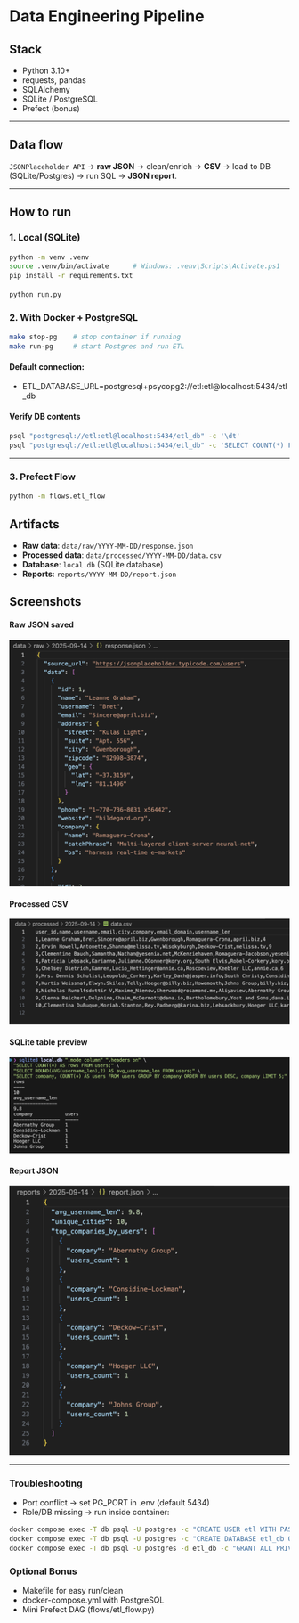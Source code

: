 # Data Engineering Pipeline

## Stack
- Python 3.10+
- requests, pandas
- SQLAlchemy
- SQLite / PostgreSQL
- Prefect (bonus)

---

## Data flow
`JSONPlaceholder API` → **raw JSON** → clean/enrich → **CSV** → load to DB (SQLite/Postgres) → run SQL → **JSON report**.

---

## How to run

### 1. Local (SQLite)
```bash
python -m venv .venv
source .venv/bin/activate      # Windows: .venv\Scripts\Activate.ps1
pip install -r requirements.txt

python run.py
```

### 2. With Docker + PostgreSQL
```bash
make stop-pg    # stop container if running
make run-pg     # start Postgres and run ETL
```

#### Default connection:
- ETL_DATABASE_URL=postgresql+psycopg2://etl:etl@localhost:5434/etl_db


#### Verify DB contents
```bash
psql "postgresql://etl:etl@localhost:5434/etl_db" -c '\dt'
psql "postgresql://etl:etl@localhost:5434/etl_db" -c 'SELECT COUNT(*) FROM users;'
```

---

### 3. Prefect Flow
```bash
python -m flows.etl_flow
```


## Artifacts

- **Raw data**: `data/raw/YYYY-MM-DD/response.json`
- **Processed data**: `data/processed/YYYY-MM-DD/data.csv`
- **Database**: `local.db` (SQLite database)
- **Reports**: `reports/YYYY-MM-DD/report.json`

## Screenshots

#### Raw JSON saved
![Raw JSON](docs/screenshots/raw_json.png)

#### Processed CSV
![Processed CSV](docs/screenshots/processed_csv.png)

#### SQLite table preview
![SQLite query and table](docs/screenshots/sqlite_table.png)

#### Report JSON
![Raw JSON](docs/screenshots/report_json.png)

---

### Troubleshooting
- Port conflict → set PG_PORT in .env (default 5434)
- Role/DB missing → run inside container:
```bash
docker compose exec -T db psql -U postgres -c "CREATE USER etl WITH PASSWORD 'etl';"
docker compose exec -T db psql -U postgres -c "CREATE DATABASE etl_db OWNER etl;"
docker compose exec -T db psql -U postgres -d etl_db -c "GRANT ALL PRIVILEGES ON DATABASE etl_db TO etl;"
```


### Optional Bonus
- Makefile for easy run/clean
- docker-compose.yml with PostgreSQL
- Mini Prefect DAG (flows/etl_flow.py)


